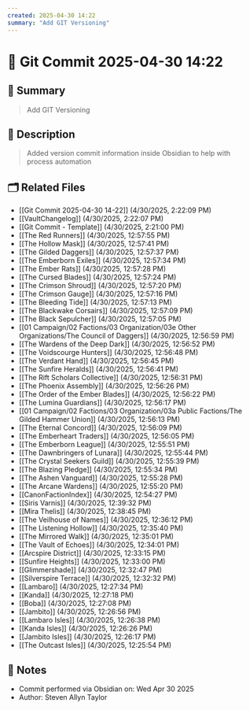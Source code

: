 ```yaml
---
created: 2025-04-30 14:22
summary: "Add GIT Versioning"
---
```


# 🔖 Git Commit 2025-04-30 14:22

## 📌 Summary
> Add GIT Versioning

## 📝 Description
> Added version commit information inside Obsidian to help with process automation

## 🗂 Related Files
- [[Git Commit 2025-04-30 14-22]] (4/30/2025, 2:22:09 PM)
- [[VaultChangelog]] (4/30/2025, 2:22:07 PM)
- [[Git Commit - Template]] (4/30/2025, 2:21:00 PM)
- [[The Red Runners]] (4/30/2025, 12:57:55 PM)
- [[The Hollow Mask]] (4/30/2025, 12:57:41 PM)
- [[The Gilded Daggers]] (4/30/2025, 12:57:37 PM)
- [[The Emberborn Exiles]] (4/30/2025, 12:57:34 PM)
- [[The Ember Rats]] (4/30/2025, 12:57:28 PM)
- [[The Cursed Blades]] (4/30/2025, 12:57:24 PM)
- [[The Crimson Shroud]] (4/30/2025, 12:57:20 PM)
- [[The Crimson Gauge]] (4/30/2025, 12:57:16 PM)
- [[The Bleeding Tide]] (4/30/2025, 12:57:13 PM)
- [[The Blackwake Corsairs]] (4/30/2025, 12:57:09 PM)
- [[The Black Sepulcher]] (4/30/2025, 12:57:05 PM)
- [[01 Campaign/02 Factions/03 Organization/03e Other Organizations/The Council of Daggers]] (4/30/2025, 12:56:59 PM)
- [[The Wardens of the Deep Dark]] (4/30/2025, 12:56:52 PM)
- [[The Voidscourge Hunters]] (4/30/2025, 12:56:48 PM)
- [[The Verdant Hand]] (4/30/2025, 12:56:45 PM)
- [[The Sunfire Heralds]] (4/30/2025, 12:56:41 PM)
- [[The Rift Scholars Collective]] (4/30/2025, 12:56:31 PM)
- [[The Phoenix Assembly]] (4/30/2025, 12:56:26 PM)
- [[The Order of the Ember Blades]] (4/30/2025, 12:56:22 PM)
- [[The Lumina Guardians]] (4/30/2025, 12:56:17 PM)
- [[01 Campaign/02 Factions/03 Organization/03a Public Factions/The Gilded Hammer Union]] (4/30/2025, 12:56:13 PM)
- [[The Eternal Concord]] (4/30/2025, 12:56:09 PM)
- [[The Emberheart Traders]] (4/30/2025, 12:56:05 PM)
- [[The Emberborn League]] (4/30/2025, 12:55:51 PM)
- [[The Dawnbringers of Lunara]] (4/30/2025, 12:55:44 PM)
- [[The Crystal Seekers Guild]] (4/30/2025, 12:55:39 PM)
- [[The Blazing Pledge]] (4/30/2025, 12:55:34 PM)
- [[The Ashen Vanguard]] (4/30/2025, 12:55:28 PM)
- [[The Arcane Wardens]] (4/30/2025, 12:55:20 PM)
- [[CanonFactionIndex]] (4/30/2025, 12:54:27 PM)
- [[Siris Varnis]] (4/30/2025, 12:39:32 PM)
- [[Mira Thelis]] (4/30/2025, 12:38:45 PM)
- [[The Veilhouse of Names]] (4/30/2025, 12:36:12 PM)
- [[The Listening Hollow]] (4/30/2025, 12:35:40 PM)
- [[The Mirrored Walk]] (4/30/2025, 12:35:01 PM)
- [[The Vault of Echoes]] (4/30/2025, 12:34:01 PM)
- [[Arcspire District]] (4/30/2025, 12:33:15 PM)
- [[Sunfire Heights]] (4/30/2025, 12:33:00 PM)
- [[Glimmershade]] (4/30/2025, 12:32:47 PM)
- [[Silverspire Terrace]] (4/30/2025, 12:32:32 PM)
- [[Lambaro]] (4/30/2025, 12:27:34 PM)
- [[Kanda]] (4/30/2025, 12:27:18 PM)
- [[Boba]] (4/30/2025, 12:27:08 PM)
- [[Jambito]] (4/30/2025, 12:26:56 PM)
- [[Lambaro Isles]] (4/30/2025, 12:26:38 PM)
- [[Kanda Isles]] (4/30/2025, 12:26:26 PM)
- [[Jambito Isles]] (4/30/2025, 12:26:17 PM)
- [[The Outcast Isles]] (4/30/2025, 12:25:54 PM)

## 🧾 Notes
- Commit performed via Obsidian on: Wed Apr 30 2025
- Author: Steven Allyn Taylor

